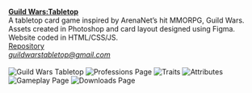 [**Guild Wars:Tabletop**](https://guildwarstabletop.github.io)<br>
A tabletop card game inspired by ArenaNet’s hit MMORPG, Guild Wars.<br>
Assets created in Photoshop and card layout designed using Figma. Website coded in HTML/CSS/JS.<br>
[Repository](https://github.com/guildwarstabletop/guildwarstabletop.github.io)<br>
<i>guildwarstabletop@gmail.com</i><br>
<br>
![Guild Wars Tabletop](https://i.imgur.com/V6K6Koe.jpg)
![Professions Page](https://i.imgur.com/FkUgxhP.jpg)
![Traits](https://i.imgur.com/eP3A9mc.jpg)
![Attributes](https://i.imgur.com/WKbhurI.jpg)
![Gameplay Page](https://i.imgur.com/kp6FOYf.jpg)
![Downloads Page](https://i.imgur.com/r7sh3y3.jpg)
